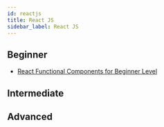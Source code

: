 ```yaml
---
id: reactjs
title: React JS
sidebar_label: React JS
---
```


## Beginner
- [React Functional Components for Beginner Level](https://www.robinwieruch.de/react-function-component)

## Intermediate

## Advanced
